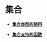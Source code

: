 # 集合<a name="ZH-CN_TOPIC_0000001412146453"></a>

-   **[集合类型的使用](集合类型的使用.md)**  

-   **[集合支持的函数](集合支持的函数.md)**  


